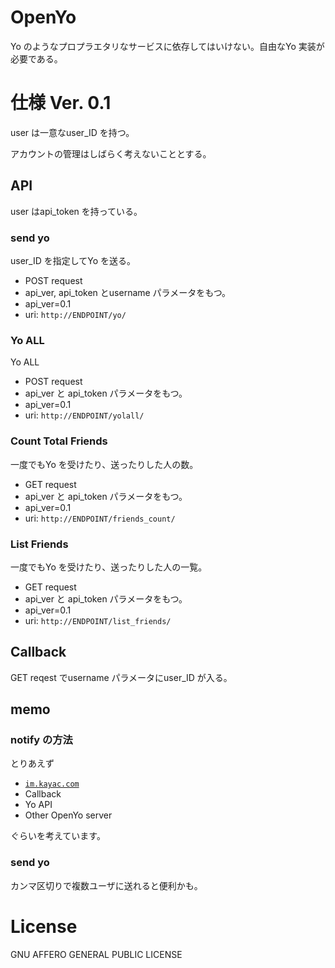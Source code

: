 OpenYo
======

Yo のようなプロプラエタリなサービスに依存してはいけない。自由なYo 実装が必要である。

# 仕様 Ver. 0.1

user は一意なuser_ID を持つ。

アカウントの管理はしばらく考えないこととする。

## API

user はapi_token を持っている。

### send yo

user_ID を指定してYo を送る。

* POST request
 * api_ver, api_token とusername パラメータをもつ。
 * api_ver=0.1
 * uri: `http://ENDPOINT/yo/`

### Yo ALL

Yo ALL

* POST request
 * api_ver と api_token パラメータをもつ。
 * api_ver=0.1
 * uri: `http://ENDPOINT/yolall/`

### Count Total Friends

一度でもYo を受けたり、送ったりした人の数。

* GET request
 * api_ver と api_token パラメータをもつ。
 * api_ver=0.1
 * uri: `http://ENDPOINT/friends_count/`

### List Friends

一度でもYo を受けたり、送ったりした人の一覧。

* GET request
 * api_ver と api_token パラメータをもつ。
 * api_ver=0.1
 * uri: `http://ENDPOINT/list_friends/`

## Callback

GET reqest でusername パラメータにuser_ID が入る。

## memo

### notify の方法

とりあえず
* [`im.kayac.com`](http://im.kayac.com/)
* Callback
* Yo API
* Other OpenYo server

ぐらいを考えています。

### send yo

カンマ区切りで複数ユーザに送れると便利かも。

# License

GNU AFFERO GENERAL PUBLIC LICENSE
